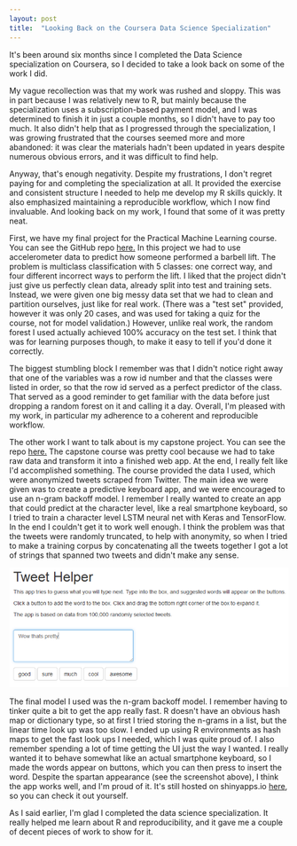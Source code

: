 ```yaml
---
layout: post
title:  "Looking Back on the Coursera Data Science Specialization"
---
```


It's been around six months since I completed the Data Science specialization on Coursera, so I decided to take a look back on some of the work I did. 

My vague recollection was that my work was rushed and sloppy. This was in part because I was relatively new to R, but mainly because the specialization uses a subscription-based payment model, and I was determined to finish it in just a couple months, so I didn't have to pay too much. It also didn't help that as I progressed through the specialization, I was growing frustrated that the courses seemed more and more abandoned: it was clear the materials hadn't been updated in years despite numerous obvious errors, and it was difficult to find help. 

Anyway, that's enough negativity. Despite my frustrations, I don't regret paying for and completing the specialization at all. It provided the exercise and consistent structure I needed to help me develop my R skills quickly. It also emphasized maintaining a reproducible workflow, which I now find invaluable. And looking back on my work, I found that some of it was pretty neat. 

First, we have my final project for the Practical Machine Learning course. You can see the GitHub repo [here.](https://github.com/jnd18/prac_machine_learning_project) In this project we had to use accelerometer data to predict how someone performed a barbell lift. The problem is multiclass classification with 5 classes: one correct way, and four different incorrect ways to perform the lift. I liked that the project didn't just give us perfectly clean data, already split into test and training sets. Instead, we were given one big messy data set that we had to clean and partition ourselves, just like for real work. (There was a "test set" provided, however it was only 20 cases, and was used for taking a quiz for the course, not for model validation.) However, unlike real work, the random forest I used actually achieved 100% accuracy on the test set. I think that was for learning purposes though, to make it easy to tell if you'd done it correctly.

The biggest stumbling block I remember was that I didn't notice right away that one of the variables was a row id number and that the classes were listed in order, so that the row id served as a perfect predictor of the class. That served as a good reminder to get familiar with the data before just dropping a random forest on it and calling it a day. Overall, I'm pleased with my work, in particular my adherence to a coherent and reproducible workflow.

The other work I want to talk about is my capstone project. You can see the repo [here.](https://github.com/jnd18/data-science-capstone) The capstone course was pretty cool because we had to take raw data and transform it into a finished web app. At the end, I really felt like I'd accomplished something. The course provided the data I used, which were anonymized tweets scraped from Twitter. The main idea we were given was to create a predictive keyboard app, and we were encouraged to use an n-gram backoff model. I remember I really wanted to create an app that could predict at the character level, like a real smartphone keyboard, so I tried to train a character level LSTM neural net with Keras and TensorFlow. In the end I couldn't get it to work well enough. I think the problem was that the tweets were randomly truncated, to help with anonymity, so when I tried to make a training corpus by concatenating all the tweets together I got a lot of strings that spanned two tweets and didn't make any sense. 

![alt text](https://raw.githubusercontent.com/jnd18/data-science-capstone/master/Capture.PNG "Screenshot of the app")

The final model I used was the n-gram backoff model. I remember having to tinker quite a bit to get the app really fast. R doesn't have an obvious hash map or dictionary type, so at first I tried storing the n-grams in a list, but the linear time look up was too slow. I ended up using R environments as hash maps to get the fast look ups I needed, which I was quite proud of. I also remember spending a lot of time getting the UI just the way I wanted. I really wanted it to behave somewhat like an actual smartphone keyboard, so I made the words appear on buttons, which you can then press to insert the word. Despite the spartan appearance (see the screenshot above), I think the app works well, and I'm proud of it. It's still hosted on shinyapps.io [here](https://jnd18.shinyapps.io/tweet-helper/), so you can check it out yourself.

As I said earlier, I'm glad I completed the data science specialization. It really helped me learn about R and reproducibility, and it gave me a couple of decent pieces of work to show for it.